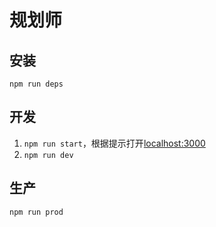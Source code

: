 # 规划师

## 安装
`npm run deps`

## 开发
1. `npm run start`，根据提示打开[localhost:3000](http://localhost:3000)
2. `npm run dev`

## 生产
`npm run prod`